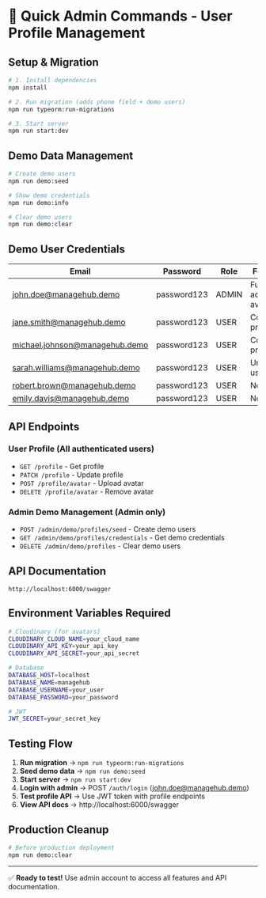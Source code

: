 # 🚀 Quick Admin Commands - User Profile Management

## Setup & Migration

```bash
# 1. Install dependencies
npm install

# 2. Run migration (adds phone field + demo users)
npm run typeorm:run-migrations

# 3. Start server
npm run start:dev
```

## Demo Data Management

```bash
# Create demo users
npm run demo:seed

# Show demo credentials  
npm run demo:info

# Clear demo users
npm run demo:clear
```

## Demo User Credentials

| Email | Password | Role | Features |
|-------|----------|------|----------|
| john.doe@managehub.demo | password123 | ADMIN | Full access + avatar |
| jane.smith@managehub.demo | password123 | USER | Complete profile |
| michael.johnson@managehub.demo | password123 | USER | Complete profile |
| sarah.williams@managehub.demo | password123 | USER | Unverified user |
| robert.brown@managehub.demo | password123 | USER | No avatar |
| emily.davis@managehub.demo | password123 | USER | No phone |

## API Endpoints

### User Profile (All authenticated users)
- `GET /profile` - Get profile
- `PATCH /profile` - Update profile  
- `POST /profile/avatar` - Upload avatar
- `DELETE /profile/avatar` - Remove avatar

### Admin Demo Management (Admin only)
- `POST /admin/demo/profiles/seed` - Create demo users
- `GET /admin/demo/profiles/credentials` - Get demo credentials
- `DELETE /admin/demo/profiles` - Clear demo users

## API Documentation
```
http://localhost:6000/swagger
```

## Environment Variables Required

```bash
# Cloudinary (for avatars)
CLOUDINARY_CLOUD_NAME=your_cloud_name
CLOUDINARY_API_KEY=your_api_key  
CLOUDINARY_API_SECRET=your_api_secret

# Database
DATABASE_HOST=localhost
DATABASE_NAME=managehub
DATABASE_USERNAME=your_user
DATABASE_PASSWORD=your_password

# JWT
JWT_SECRET=your_secret_key
```

## Testing Flow

1. **Run migration** → `npm run typeorm:run-migrations`
2. **Seed demo data** → `npm run demo:seed`
3. **Start server** → `npm run start:dev`
4. **Login with admin** → POST `/auth/login` (john.doe@managehub.demo)
5. **Test profile API** → Use JWT token with profile endpoints
6. **View API docs** → http://localhost:6000/swagger

## Production Cleanup

```bash
# Before production deployment
npm run demo:clear
```

---

✅ **Ready to test!** Use admin account to access all features and API documentation.